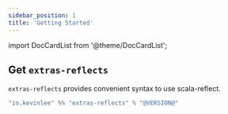 ```yaml
---
sidebar_position: 1
title: 'Getting Started'
---
```

import DocCardList from '@theme/DocCardList';

## Get `extras-reflects`

`extras-reflects` provides convenient syntax to use scala-reflect.

```scala
"io.kevinlee" %% "extras-reflects" % "@VERSION@"
```

<DocCardList />
